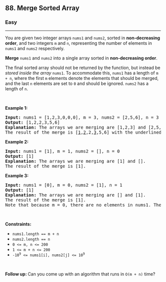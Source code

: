 <h2>88. Merge Sorted Array</h2><h3>Easy</h3><hr><div style="user-select: auto;"><p style="user-select: auto;">You are given two integer arrays <code style="user-select: auto;">nums1</code> and <code style="user-select: auto;">nums2</code>, sorted in <strong style="user-select: auto;">non-decreasing order</strong>, and two integers <code style="user-select: auto;">m</code> and <code style="user-select: auto;">n</code>, representing the number of elements in <code style="user-select: auto;">nums1</code> and <code style="user-select: auto;">nums2</code> respectively.</p>

<p style="user-select: auto;"><strong style="user-select: auto;">Merge</strong> <code style="user-select: auto;">nums1</code> and <code style="user-select: auto;">nums2</code> into a single array sorted in <strong style="user-select: auto;">non-decreasing order</strong>.</p>

<p style="user-select: auto;">The final sorted array should not be returned by the function, but instead be <em style="user-select: auto;">stored inside the array </em><code style="user-select: auto;">nums1</code>. To accommodate this, <code style="user-select: auto;">nums1</code> has a length of <code style="user-select: auto;">m + n</code>, where the first <code style="user-select: auto;">m</code> elements denote the elements that should be merged, and the last <code style="user-select: auto;">n</code> elements are set to <code style="user-select: auto;">0</code> and should be ignored. <code style="user-select: auto;">nums2</code> has a length of <code style="user-select: auto;">n</code>.</p>

<p style="user-select: auto;">&nbsp;</p>
<p style="user-select: auto;"><strong style="user-select: auto;">Example 1:</strong></p>

<pre style="user-select: auto;"><strong style="user-select: auto;">Input:</strong> nums1 = [1,2,3,0,0,0], m = 3, nums2 = [2,5,6], n = 3
<strong style="user-select: auto;">Output:</strong> [1,2,2,3,5,6]
<strong style="user-select: auto;">Explanation:</strong> The arrays we are merging are [1,2,3] and [2,5,6].
The result of the merge is [<u style="user-select: auto;">1</u>,<u style="user-select: auto;">2</u>,2,<u style="user-select: auto;">3</u>,5,6] with the underlined elements coming from nums1.
</pre>

<p style="user-select: auto;"><strong style="user-select: auto;">Example 2:</strong></p>

<pre style="user-select: auto;"><strong style="user-select: auto;">Input:</strong> nums1 = [1], m = 1, nums2 = [], n = 0
<strong style="user-select: auto;">Output:</strong> [1]
<strong style="user-select: auto;">Explanation:</strong> The arrays we are merging are [1] and [].
The result of the merge is [1].
</pre>

<p style="user-select: auto;"><strong style="user-select: auto;">Example 3:</strong></p>

<pre style="user-select: auto;"><strong style="user-select: auto;">Input:</strong> nums1 = [0], m = 0, nums2 = [1], n = 1
<strong style="user-select: auto;">Output:</strong> [1]
<strong style="user-select: auto;">Explanation:</strong> The arrays we are merging are [] and [1].
The result of the merge is [1].
Note that because m = 0, there are no elements in nums1. The 0 is only there to ensure the merge result can fit in nums1.
</pre>

<p style="user-select: auto;">&nbsp;</p>
<p style="user-select: auto;"><strong style="user-select: auto;">Constraints:</strong></p>

<ul style="user-select: auto;">
	<li style="user-select: auto;"><code style="user-select: auto;">nums1.length == m + n</code></li>
	<li style="user-select: auto;"><code style="user-select: auto;">nums2.length == n</code></li>
	<li style="user-select: auto;"><code style="user-select: auto;">0 &lt;= m, n &lt;= 200</code></li>
	<li style="user-select: auto;"><code style="user-select: auto;">1 &lt;= m + n &lt;= 200</code></li>
	<li style="user-select: auto;"><code style="user-select: auto;">-10<sup style="user-select: auto;">9</sup> &lt;= nums1[i], nums2[j] &lt;= 10<sup style="user-select: auto;">9</sup></code></li>
</ul>

<p style="user-select: auto;">&nbsp;</p>
<p style="user-select: auto;"><strong style="user-select: auto;">Follow up: </strong>Can you come up with an algorithm that runs in <code style="user-select: auto;">O(m + n)</code> time?</p>
</div>